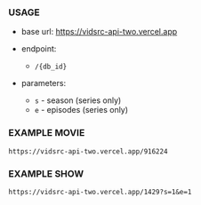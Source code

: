 ### USAGE
- base url:
  https://vidsrc-api-two.vercel.app

- endpoint:
  - `/{db_id}`

- parameters:
  - `s` - season (series only)
  - `e` - episodes (series only)

### EXAMPLE MOVIE
```
https://vidsrc-api-two.vercel.app/916224
```

### EXAMPLE SHOW
```
https://vidsrc-api-two.vercel.app/1429?s=1&e=1
```